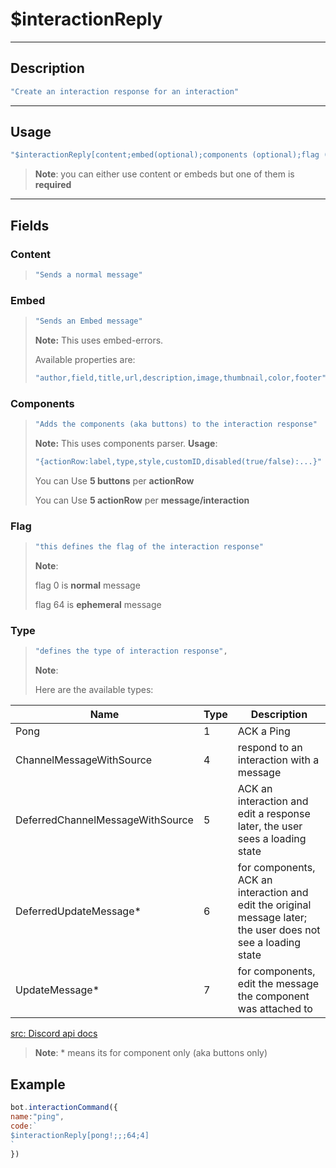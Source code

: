 # $interactionReply

---------------
## Description
```js
"Create an interaction response for an interaction"
```
---------------
## Usage
```js
"$interactionReply[content;embed(optional);components (optional);flag (optional);type (optional)]"
```
> **Note**: you can either use content or embeds but one of them is **required**
---------------
## Fields

### Content
> ```js
> "Sends a normal message"
> ```

### Embed
> ```js
> "Sends an Embed message"
> ```
> **Note:**
This uses embed-errors.
> 
> Available properties are:
> ```js
> "author,field,title,url,description,image,thumbnail,color,footer"
> ```

### Components
> ```js
> "Adds the components (aka buttons) to the interaction response"
> ```
> **Note:**
This uses components parser.
> **Usage**:
> ```js
> "{actionRow:label,type,style,customID,disabled(true/false):...}"
> ```
> You can Use **5 buttons** per **actionRow**
> 
> You can Use **5 actionRow** per **message/interaction**

### Flag 
> ```js
> "this defines the flag of the interaction response"
> ```
> **Note**: 
> 
> flag 0 is **normal** message
> 
> flag 64 is **ephemeral** message 

### Type 
> ```js
> "defines the type of interaction response",
> ```
>**Note**:
>
> Here are the available types:

|Name    | Type | Description |
|--------|------|-------------|
|Pong	 | 1	| ACK a Ping  |
|ChannelMessageWithSource|	4	|respond to an interaction with a message|
|DeferredChannelMessageWithSource |	5	|ACK an interaction and edit a response later, the user sees a loading state|
|DeferredUpdateMessage* |6	|for components, ACK an interaction and edit the original message later; the user does not see a loading state
UpdateMessage*	|7	|for components, edit the message the component was attached to |

[src: Discord api docs](https://discord.com/developers/docs/interactions/slash-commands#interaction-response-object-interaction-callback-type "check here for more info")
>**Note**: * means its for component only (aka buttons only) 

## Example
```js
bot.interactionCommand({
name:"ping",
code:`
$interactionReply[pong!;;;64;4]
`
})

